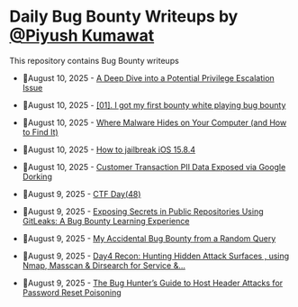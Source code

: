 # Daily Bug Bounty Writeups by [@Piyush Kumawat](https://twitter.com/piyush_supiy) 
This repository contains Bug Bounty writeups

<!-- BLOG-POST-LIST:START -->
 - 💯August 10, 2025 - [A Deep Dive into a Potential Privilege Escalation Issue](https://infosecwriteups.com/a-deep-dive-into-a-potential-privilege-escalation-issue-313a6040d458?source=rss------bug_bounty-5) 

 - 💯August 10, 2025 - [[01]. I got my first bounty white playing bug bounty](https://medium.com/@yoyomiski/01-i-got-my-first-bounty-white-playing-bug-bounty-52acfd9fbc0e?source=rss------bug_bounty-5) 

 - 💯August 10, 2025 - [Where Malware Hides on Your Computer &lpar;and How to Find It&rpar;](https://medium.com/@paritoshblogs/where-malware-hides-on-your-computer-and-how-to-find-it-c5169134bd19?source=rss------bug_bounty-5) 

 - 💯August 10, 2025 - [How to jailbreak iOS 15.8.4](https://0xjar.medium.com/how-to-jailbreak-ios-15-8-4-c510fd6d8fdc?source=rss------bug_bounty-5) 

 - 💯August 10, 2025 - [Customer Transaction PII Data Exposed via Google Dorking](https://infosecwriteups.com/third-party-google-dorking-e90c2126a3dc?source=rss------bug_bounty-5) 

 - 💯August 9, 2025 - [CTF Day&lpar;48&rpar;](https://medium.com/@ahmednarmer1/ctf-day-48-a054295afb49?source=rss------bug_bounty-5) 

 - 💯August 9, 2025 - [Exposing Secrets in Public Repositories Using GitLeaks: A Bug Bounty Learning Experience](https://medium.com/@amitgy04/exposing-secrets-in-public-repositories-using-gitleaks-a-bug-bounty-learning-experience-bfbbd9e1310a?source=rss------bug_bounty-5) 

 - 💯August 9, 2025 - [My Accidental Bug Bounty from a Random Query](https://medium.com/@ibtissamhammadi1/my-accidental-bug-bounty-from-a-random-query-b8ae134158ed?source=rss------bug_bounty-5) 

 - 💯August 9, 2025 - [Day4 Recon: Hunting Hidden Attack Surfaces , using Nmap, Masscan &amp; Dirsearch for Service &amp;…](https://infosecwriteups.com/day4-recon-hunting-hidden-attack-surfaces-using-nmap-masscan-dirsearch-for-service-c623de2fcdf6?source=rss------bug_bounty-5) 

 - 💯August 9, 2025 - [The Bug Hunter’s Guide to Host Header Attacks for Password Reset Poisoning](https://medium.com/@zoningxtr/the-bug-hunters-guide-to-host-header-attacks-for-password-reset-poisoning-a08f607a1a6b?source=rss------bug_bounty-5) 
<!-- BLOG-POST-LIST:END -->

